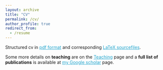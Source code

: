 ```yaml
---
layout: archive
title: "CV"
permalink: /cv/
author_profile: true
redirect_from:
  - /resume
---
```




Structured cv in <a href="https://www.dropbox.com/s/jlph7p5pg9wlis8/Kamil_S__Jaron_CV.pdf?dl=0" style="color:#22A5CD;">pdf format</a> and corresponding <a href="https://www.overleaf.com/read/ppbbmfgbsvvf" style="color:#22A5CD;">LaTeX sourcefiles</a>.

Some more details on **teaching** are on the <a href="../teaching" style="color:#22A5CD;">Teaching</a> page and a **full list of publications** is available at <a href="https://scholar.google.com/citations?user=I_Kn3nAAAAAJ" style="color:#22A5CD;">my Google scholar</a> page.


<!-- {% include base_path %}
I did quite a bit of teaching, an overview and philosophy is .

Skills
======
* data processing, analysis and visualization in R, Python
* data project management
  * automatization using GNUmake, bash
  * documentation using markdown or LaTeX
  * version control using git
  * cluster computing
* bit of programming in C++

Publications
======
  <ul>{% for post in site.publications %}
    {% include archive-single-cv.html %}
  {% endfor %}</ul>

Talks
======
  <ul>{% for post in site.talks %}
    {% include archive-single-talk-cv.html %}
  {% endfor %}</ul>

Teaching
======
  <ul>{% for post in site.teaching %}
    {% include archive-single-cv.html %}
  {% endfor %}</ul> -->
